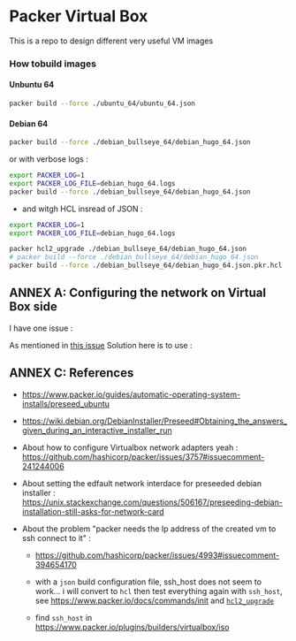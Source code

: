 # Packer Virtual Box


This is a repo to design different very useful VM images


### How tobuild images


#### Unbuntu 64

```bash
packer build --force ./ubuntu_64/ubuntu_64.json
```


#### Debian 64

```bash
packer build --force ./debian_bullseye_64/debian_hugo_64.json
```
or with verbose logs : 

```bash 
export PACKER_LOG=1
export PACKER_LOG_FILE=debian_hugo_64.logs
packer build --force ./debian_bullseye_64/debian_hugo_64.json

```

* and witgh HCL insread of JSON : 

```bash
export PACKER_LOG=1
export PACKER_LOG_FILE=debian_hugo_64.logs

packer hcl2_upgrade ./debian_bullseye_64/debian_hugo_64.json
# packer build --force ./debian_bullseye_64/debian_hugo_64.json
packer build --force ./debian_bullseye_64/debian_hugo_64.json.pkr.hcl

```

## ANNEX A: Configuring the network on Virtual Box side


I have one issue : 



As mentioned in [this issue](https://github.com/hashicorp/packer/issues/3757#issuecomment-241244006) Solution here is to use : 






## ANNEX C: References


* https://www.packer.io/guides/automatic-operating-system-installs/preseed_ubuntu
* https://wiki.debian.org/DebianInstaller/Preseed#Obtaining_the_answers_given_during_an_interactive_installer_run
* About how to configure Virtualbox network adapters yeah : https://github.com/hashicorp/packer/issues/3757#issuecomment-241244006

* About setting the edfault network interdace for preseeded debian installer : https://unix.stackexchange.com/questions/506167/preseeding-debian-installation-still-asks-for-network-card
* About the problem "packer needs the Ip address of the created vm to ssh connect to it" : 
  * https://github.com/hashicorp/packer/issues/4993#issuecomment-394654170
  * with a `json` build configuration file, ssh_host does not seem to work... i will convert to `hcl` then test everything again with `ssh_host`, see https://www.packer.io/docs/commands/init and [`hcl2_upgrade`](https://www.packer.io/docs/commands/hcl2_upgrade)

  * find `ssh_host` in https://www.packer.io/plugins/builders/virtualbox/iso

